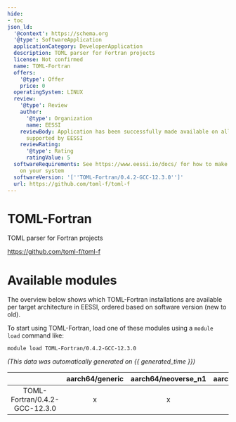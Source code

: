 ```yaml
---
hide:
- toc
json_ld:
  '@context': https://schema.org
  '@type': SoftwareApplication
  applicationCategory: DeveloperApplication
  description: TOML parser for Fortran projects
  license: Not confirmed
  name: TOML-Fortran
  offers:
    '@type': Offer
    price: 0
  operatingSystem: LINUX
  review:
    '@type': Review
    author:
      '@type': Organization
      name: EESSI
    reviewBody: Application has been successfully made available on all architectures
      supported by EESSI
    reviewRating:
      '@type': Rating
      ratingValue: 5
  softwareRequirements: See https://www.eessi.io/docs/ for how to make EESSI available
    on your system
  softwareVersion: '[''TOML-Fortran/0.4.2-GCC-12.3.0'']'
  url: https://github.com/toml-f/toml-f
---
```


TOML-Fortran
============


TOML parser for Fortran projects

https://github.com/toml-f/toml-f
# Available modules


The overview below shows which TOML-Fortran installations are available per target architecture in EESSI, ordered based on software version (new to old).

To start using TOML-Fortran, load one of these modules using a `module load` command like:

```shell
module load TOML-Fortran/0.4.2-GCC-12.3.0
```

*(This data was automatically generated on {{ generated_time }})*  

| |aarch64/generic|aarch64/neoverse_n1|aarch64/neoverse_v1|x86_64/generic|x86_64/amd/zen2|x86_64/amd/zen3|x86_64/amd/zen4|x86_64/intel/haswell|x86_64/intel/sapphirerapids|x86_64/intel/skylake_avx512|aarch64/nvidia/grace|
| :---: | :---: | :---: | :---: | :---: | :---: | :---: | :---: | :---: | :---: | :---: | :---: |
|TOML-Fortran/0.4.2-GCC-12.3.0|x|x|x|x|x|x|x|x|x|x|x|
